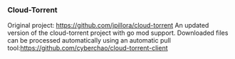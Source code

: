 ### Cloud-Torrent

Original project: https://github.com/jpillora/cloud-torrent
An updated version of the cloud-torrent project with go mod support.
Downloaded files can be processed automatically using an automatic pull tool:https://github.com/cyberchao/cloud-torrent-client